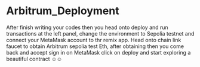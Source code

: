 # Arbitrum_Deployment
After finish writing your codes then you head onto deploy and run transactions at the left panel, change the environment to Sepolia testnet and connect your MetaMask account to thr remix app.
Head onto chain link faucet to obtain Arbitrum sepolia test Eth, after obtaining then you come back and accept sign in on MetaMask click on deploy and start exploring a beautiful contract ☺️☺️
